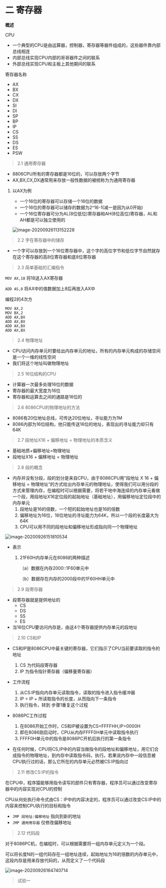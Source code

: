 # 二 寄存器

**概述**

CPU

* 一个典型的CPU是由运算器，控制器，寄存器等器件组成的，这些器件靠内部总线相连
* 内部总线实现CPU内部的哥哥器件之间的联系
* 外部总线实现CPU和主板上其他期间的联系

寄存器名称

* AX
* BX
* CX
* DX
* SI
* DI
* SP
* BP
* IP
* CS
* SS
* DS
* ES
* PSW



> 2.1 通用寄存器

* 8806CPU所有的寄存器都是16位的，可以存放两个字节
* AX,BX,CX,DX通常用来存放一般性数据的被统称为为通用寄存器

1. 以AX为例

   * 一个16位的寄存器可以存储一个16位的数据
   * 一个16位的寄存器可以储存的数据为2^16-1(减一是因为从0开始)
   * 一个16位寄存器可分为AL(8位低位)寄存器和AH(8位高位)寄存器，AL和AH都是可以独立使用的

   ![image-20200926113152228](C:\Users\Z-X-L\AppData\Roaming\Typora\typora-user-images\image-20200926113152228.png)

> 2.2 字在寄存器中的储存

* 一个字可以存放到一个16位寄存器中，这个字的高位字节和低位字节自然就存在这个寄存器的高8位寄存器和底8位寄存器

> 2.3 简单基础的汇编指令

`MOV AX,18` 将18送入AX寄存器

`ADD AS,8`    将AX中的值数据加上8后再放入AX中

编程2的4次方

```Assembly Language
MOV AX,2
MOV BX,2
ADD AX,BX
ADD AX,BX
ADD AX,BX
ADD AX,BX
```

> 2.4 物理地址

* CPU访问内存单元时要给出内存单元的地址，所有的内存单元构成的存储空间是一个一维的线性空间
* 我们将这个地址叫做物理地址

> 2.5 16位结构的CPU

* 计算器一次最多处理16位的数据
* 寄存器的最大宽度为16位
* 寄存器和运算去之间的通路是16位的

> 2.6 8086CPU的物理地址的方法

* 8086有20位地址总线，可传达20位地址，寻址能力为1M
* 8086内部为16位结构，他只能传送16位的地址，表现出的寻址能力却只有64K

> 2.7 段地址X16 + 偏移地址 = 物理地址的本质含义

* 基础地质+偏移地址=物理地址
* 段地址X16 + 偏移地址 = 物理地址

> 2.8 段的概念

* 内存并没有分段，段的划分是来自CPU，由于8086CPU用“段地址 X 16 + 偏移地址 = 物理地址”的方式给出内存单元的物理地址，使得我们可以用分段的方式来管理内存，在编程时可以根据需要，将若干地中海连续的内存单元看做一个段，用段地址X16定位段的起始地址（基础地址），用偏移地址定位段中的内存单元
  1. 段地址是16的倍数，一个短的起始地址也是16的倍数
  2. 偏移地址为16位，16位地址的寻址能力为64K，所以一个段的长度最大为64K
  3. CPU可以用不同的段地址和偏移地址形成指向同一个物理地址

![image-20200926151810534](C:\Users\Z-X-L\AppData\Roaming\Typora\typora-user-images\image-20200926151810534.png)

* 表示

  1. 21F60H内存单元在8086的两种描述

     （a）数据在内存2000::1F60单元中

     （b）数据存在内存的2000段中的1F60HH单元中

     

> 2.9 段寄存器

* 段寄存器就是提供地址的
  * CS
  * DS
  * SS
  * ES
* 当16位CPU要访问内存是，由这4个寄存器提供内存单元的段地址

> 2.10 CS和IP

* CS和IP是8086CPU中最关键的寄存器，它们指示了CPU当前要读取的指令的地址
  1. CS 为代码段寄存器
  2. IP 为指令指针寄存器（偏移量寄存器）

* 工作流程
  1. 从CS:IP指向内存单元读取指令，读取的指令进入指令缓冲器
  2. IP = IP + 所读取指令的长度，从而指向下一条指令
  3. 执行指令，转到 步骤1重复这个过程

* 8086PC工作过程
  1. 在8086开始工作时，CS和IP被设置为CS=FFFFHH,IP=0000H
  2. 即在8086刚启动时，CPU从内存FFFF0H单元中读取指令执行
  3. FFFF0H单元中的指令是8086PC开机后执行的第一条指令
* 在任何时候，CPU将CS,IP中的内容当做指令的段地址和偏移地址，用它们合成指令的物理地址，到内存中读取指令码，执行。若果说内存中一段信息被CPU执行过的话，那么它所在的内存单元必然被CS:IP指向过

> 2.11 修改CS:IP的指令

在CPU中，程序猿能够用指令读写的部件只有寄存器，程序员可以通过改变寄存器中的内容实现对CPU的控制

CPU从何处执行命令式由CS：IP中的内容决定的，程序员可以通过改变CS:IP中的内容来控制CPU执行的目标和指令

* `JMP 段地址:偏移地址` 指向到新的地址
* `JMP 通用寄存器` 仅修改偏移地址

> 2.12 代码段

对于8086PC机，在编程时，可以根据需要将一组内存单元定义为一个段。

可以将长度N的一组代码存在一组地址连续，起始地址为16的倍数的内存单元中，这段内存是用来存放代码的，从而定义了一个代码段

![image-20200926164740714](C:\Users\Z-X-L\AppData\Roaming\Typora\typora-user-images\image-20200926164740714.png)



> 试验一 

